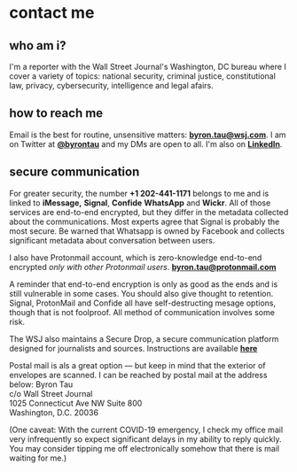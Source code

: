 # contact me

## who am i?

I'm a reporter with the Wall Street Journal's Washington, DC bureau where I cover a variety of topics: national security, criminal justice, constitutional law, privacy, cybersecurity, intelligence and legal afairs.

## how to reach me

Email is the best for routine, unsensitive matters: **[byron.tau@wsj.com](mailto:byron.tau@wsj.com)**. I am on Twitter at **[@byrontau](https://www.twitter.com/byrontau)** and my DMs are open to all. I'm also on **[LinkedIn](https://www.linkedin.com/in/byrontau)**.

## secure communication

For greater security, the number **+1 202-441-1171** belongs to me and is linked to **iMessage,** **Signal**, **Confide** **WhatsApp** and **Wickr**. All of those services are end-to-end encrypted, but they differ in the metadata collected about the communications. Most experts agree that Signal is probably the most secure. Be warned that Whatsapp is owned by Facebook and collects significant metadata about conversation between users. 

I also have Protonmail account, which is zero-knowledge end-to-end encrypted *only with other Protonmail users*. **[byron.tau@protonmail.com](mailto:byron.tau@protonmail.com)**

A reminder that end-to-end encryption is only as good as the ends and is still vulnerable in some cases. You should also give thought to retention. Signal, ProtonMail and Confide all have self-destructing mesage options, though that is not foolproof.  All method of communication involves some risk. 

The WSJ also maintains a Secure Drop, a secure communication platform designed for journalists and sources. Instructions are available **[here](https://www.wsj.com/tips)**

Postal mail is als a great option — but keep in mind that the exterior of envelopes are scanned. I can be reached by postal mail at the address below:
Byron Tau</br>
c/o Wall Street Journal</br>
1025 Connecticut Ave NW Suite 800</br>
Washington, D.C. 20036</br>

(One caveat: With the current COVID-19 emergency, I check my office mail very infrequently so expect significant delays in my ability to reply quickly. You may consider tipping me off electronically somehow that there is mail waiting for me.)
